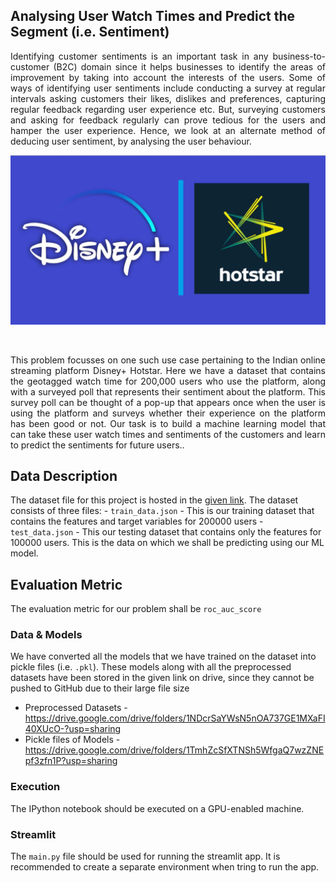 ## Analysing User Watch Times and Predict the Segment (i.e. Sentiment)

<div style="text-align: justify">Identifying customer sentiments is an important task in any business-to-customer (B2C) domain since it helps businesses to identify the areas of improvement by taking into account the interests of the users. Some of ways of identifying user sentiments include conducting a survey at regular intervals asking customers their likes, dislikes and preferences, capturing regular feedback regarding user experience etc. But, surveying customers and asking for feedback regularly can prove tedious for the users and hamper the user experience. Hence, we look at an alternate method of deducing user sentiment, by analysing the user behaviour.</div>  


![hotstar_logo](Disney-Hotstar-Logo.jpg)

<p>&nbsp;</p>

<div style="text-align: justify">This problem focusses on one such use case pertaining to the Indian online streaming platform Disney+ Hotstar. Here we have a dataset that contains the geotagged watch time for 200,000 users who use the platform, along with a surveyed poll that represents their sentiment about the platform. This survey poll can be thought of a pop-up that appears once when the user is using the platform and surveys whether their experience on the platform has been good or not.  
Our task is to build a machine learning model that can take these user watch times and sentiments of the customers and learn to predict the sentiments for future users..</div>

## Data Description

The dataset file for this project is hosted in the [given link](https://www.hackerearth.com/problem/machine-learning/predict-the-segment-hotstar/). 
The dataset consists of three files:
    - `train_data.json` - This is our training dataset that contains the features and target variables for 200000 users 
    - `test_data.json` - This our testing dataset that contains only the features for 100000 users. This is the data on which we shall be predicting using our ML model.
    
    
## Evaluation Metric

The evaluation metric for our problem shall be `roc_auc_score`

### Data & Models
We have converted all the models that we have trained on the dataset into pickle files (i.e. `.pkl`). These models along with all the preprocessed datasets have been stored in the given link on drive, since they cannot be pushed to GitHub due to their large file size
- Preprocessed Datasets - https://drive.google.com/drive/folders/1NDcrSaYWsN5nOA737GE1MXaFI40XUcO-?usp=sharing
- Pickle files of Models -  https://drive.google.com/drive/folders/1TmhZcSfXTNSh5WfgaQ7wzZNEpf3zfn1P?usp=sharing

### Execution
The IPython notebook should be executed on a GPU-enabled machine.

### Streamlit 
The `main.py` file should be used for running the streamlit app. It is recommended to create a separate environment when tring to run the app.
